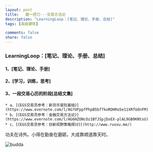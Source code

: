 ```yaml
---
layout: post
title:   磨一把刀---交易方法论
description: "LearningLoop：[笔记、理论、手册、总结]"
tags: [高级建筑]

comments: false
share: false
---
```


###  LearningLoop：[笔记、理论、手册、总结]

####  1、[笔记、理论、手册]

####  2、[学习，训练，思考]

####  3、一段交易心历的阶段[总结文集]

	* a、[《EGS交易员参考：新货币冒险基础》](https://www.evernote.com/l/AG7UFppfPhpB5bf7koRDHRo5e11XRfUdnFM)
	* b、[《EGS交易员参考：金融交易方法论》](https://www.evernote.com/l/AG6HZONcOz1BfJSpjDxEX-plAL9GB9KNtsU)
	* c、[《EGS交易员参考：创新视野策略探讨》](http://www.ruoxu.me/)


功夫在诗外。小得在勤奋在磨砺，大成靠顺道靠天时。


![budda](https://ww2.sinaimg.cn/large/006tNc79gy1fdkdveaubbj31hc0xcaji.jpg)